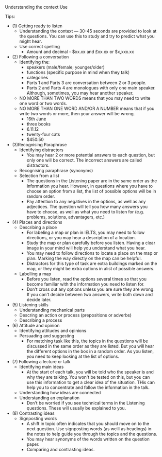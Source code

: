 Understanding the context
Use


Tips: 
- (1) Getting ready to listen
	- Understanding the context — 30-45 seconds are provided to look at the questions. You can use this to study and try to predict what you might hear.
	- Use correct spelling
		- Amount and decimal - $xx.xx and £xx.xx or $x,xxx.xx
- (2) Following a conversation
	- Identifying the:
		- speakers (male/female; younger/older)
		- functions (specific purpose in mind when they talk)
		- categories
		- Parts 1 and Parts 3 are conversation between 2 or 3 people. 
		- Parts 2 and Parts 4 are monologues with only one main speaker. Although, sometimes, you may hear another speaker. 
	- NO MORE THAN TWO WORDS means that you may need to write one word or two words. 
	- NO MORE THAN ONE WORD AND/OR A NUMBER means that if you write two words or more, then your answer will be wrong. 
		- 16th June
		- three books
		- 6.11.12
		- twenty-four cats
		- $450.50 
- (3)Recognising Paraphrase
	- Identifying distractors
		- You may hear 2 or more potential answers to each question, but only one will be correct. The incorrect answers are called distractors. 
	- Recognising paraphrase (synonyms)
	- Selection from a list
		- The questions in the Listening paper are in the same order as the information you hear. However, in questions where you have to choose an option from a list, the list of possible options will be in random order.
		- Pay attention to any negatives in the options, as well as any adjectices. The question will tell you how many answers you have to choose, as well as what you need to listen for (e.g. problems, solutions, advantagers, etc.)
- (4) Places and directions
	- Describing a place
		- For labeling a map or plan in IELTS, you may need to follow directions, or you may hear a description of a location. 
		- Study the map or plan carefully before you listen. Having a clear image in your mind will help you understand what you hear. 
		- You may need to follow directions to locate a place on the map or plan. Marking the way directly on the map can be helpful. 
		- Distractors for this type of task are extra buildings marked on the map, or they might be extra options in alist of possible answers.
	- Labelling a map
		- Before you listen, read the options several times so that you become familiar with the information you need to listen for. 
		- Don't cross out any options unless you are sure they are wrong. If you can't decide between two answers, write both down and decide later. 
- (5) Listening skills
	- Understanding mechanical parts 
	- Descring an action or process (prepositions or adverbs)
	- Describing a process
- (6) Attitude and opinion
	- Identifying attitudes and opinions
	- Persuading and suggesting
		- For matching task like this, the topics in the questions will be discussed in the same order as they are listed. But you will hear the different options in the box in a random order. As you listen, you need to keep looking at the list of options. 
- (7) Following a lecture or talk
	- Identifying main ideas
		- At the start of each talk, you will be told who the speaker is and why they are talking. You won't be tested on this, but you can use this information to get a clear idea of the situation. THis can help you to concentrate and follow the information in the talk. 
	- Understanding how ideas are connected
	- Understanding an explanation
		- Don't be worried if you see technical terms in the Listening questions. These will usually be explained to you. 
- (8) Contrasting ideas
	- Signposting words
		- A shift in topic often indicates that you should move on to the next question. Use signposting words (as welll as headings) in the notes to help guide you through the topics and the questions. 
		- You may hear synonyms of the words written on the question paper. 
		- Comparing and contrasting ideas.
